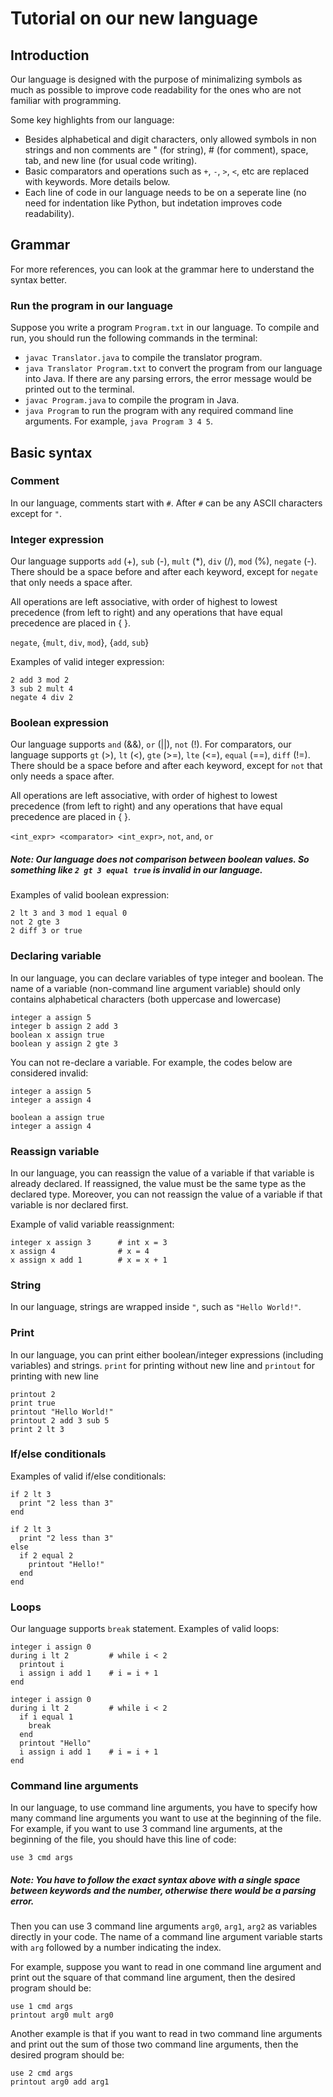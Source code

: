 # Tutorial on our new language

## Introduction
Our language is designed with the purpose of minimalizing symbols as much as possible to improve code readability for the ones who are not familiar with programming. 

Some key highlights from our language:
* Besides alphabetical and digit characters, only allowed symbols in non strings and non comments are " (for string), # (for comment), space, tab, and new line
(for usual code writing). 
* Basic comparators and operations such as `+`, `-`, `>`, `<`, etc are replaced with keywords. More details below.
* Each line of code in our language needs to be on a seperate line (no need for indentation like Python, but indetation improves code readability).

## Grammar
For more references, you can look at the grammar here to understand the syntax better.

### Run the program in our language
Suppose you write a program `Program.txt` in our language. To compile and run, you should run the following commands in the terminal:
* `javac Translator.java` to compile the translator program.
* `java Translator Program.txt` to convert the program from our language into Java. If there are any parsing errors, the error message would be printed out to the terminal.
* `javac Program.java` to compile the program in Java.
* `java Program` to run the program with any required command line arguments. For example, `java Program 3 4 5`.


## Basic syntax
### Comment
In our language, comments start with `#`. After `#` can be any ASCII characters except for `"`.

### Integer expression
Our language supports `add` (+), `sub` (-), `mult` (*), `div` (/), `mod` (%), `negate` (-). There should be a space before and after each keyword, except for `negate` that
only needs a space after. 

All operations are left associative, with order of highest to lowest precedence (from left to right) and any operations that have equal precedence are placed in { }.

`negate`, {`mult`, `div`, `mod`}, {`add`, `sub`}

Examples of valid integer expression:
```shell
2 add 3 mod 2
3 sub 2 mult 4
negate 4 div 2
```

### Boolean expression
Our language supports `and` (&&), `or` (||), `not` (!). For comparators, our language supports `gt` (>), `lt` (<), `gte` (>=), `lte` (<=), `equal` (==), `diff` (!=).
There should be a space before and after each keyword, except for `not` that only needs a space after. 

All operations are left associative, with order of highest to lowest precedence (from left to right) and any operations that have equal precedence are placed in { }.

`<int_expr> <comparator> <int_expr>`, `not`, `and`, `or`

##### Note: Our language does not comparison between boolean values. So something like `2 gt 3 equal true` is invalid in our language.

Examples of valid boolean expression:
```shell
2 lt 3 and 3 mod 1 equal 0
not 2 gte 3
2 diff 3 or true
```

### Declaring variable
In our language, you can declare variables of type integer and boolean. The name of a variable (non-command line argument variable) should only contains
alphabetical characters (both uppercase and lowercase)
```shell
integer a assign 5
integer b assign 2 add 3
boolean x assign true
boolean y assign 2 gte 3
```
You can not re-declare a variable. For example, the codes below are considered invalid:
```shell
integer a assign 5
integer a assign 4
```
```shell
boolean a assign true
integer a assign 4
```

### Reassign variable
In our language, you can reassign the value of a variable if that variable is already declared. If reassigned, the value must be the same type as the declared type.
Moreover, you can not reassign the value of a variable if that variable is nor declared first.

Example of valid variable reassignment:
```shell
integer x assign 3      # int x = 3
x assign 4              # x = 4
x assign x add 1        # x = x + 1
```

### String
In our language, strings are wrapped inside `"`, such as `"Hello World!"`.

### Print
In our language, you can print either boolean/integer expressions (including variables) and strings. `print` for printing without new line and `printout` for printing with new line
```shell
printout 2
print true
printout "Hello World!"
printout 2 add 3 sub 5
print 2 lt 3
```

### If/else conditionals
Examples of valid if/else conditionals:
```shell
if 2 lt 3
  print "2 less than 3"
end
```
```shell
if 2 lt 3
  print "2 less than 3"
else 
  if 2 equal 2
    printout "Hello!"
  end
end
```

### Loops
Our language supports `break` statement. Examples of valid loops:
```shell
integer i assign 0
during i lt 2         # while i < 2
  printout i          
  i assign i add 1    # i = i + 1
end
```
```shell
integer i assign 0
during i lt 2         # while i < 2
  if i equal 1
    break
  end
  printout "Hello"
  i assign i add 1    # i = i + 1
end
```

### Command line arguments
In our language, to use command line arguments, you have to specify how many command line arguments you want to use at the beginning of the file. For example, if you want to
use 3 command line arguments, at the beginning of the file, you should have this line of code:
```shell
use 3 cmd args
```
##### Note: You have to follow the exact syntax above with a single space between keywords and the number, otherwise there would be a parsing error.
Then you can use 3 command line arguments `arg0`, `arg1`, `arg2` as variables directly in your code. The name of a command line argument variable starts with `arg` followed by
a number indicating the index.

For example, suppose you want to read in one command line argument and print out the square of that command line argument, then the desired program should be:
```shell
use 1 cmd args
printout arg0 mult arg0
```
Another example is that if you want to read in two command line arguments and print out the sum of those two command line arguments, then the desired program should be:
```shell
use 2 cmd args
printout arg0 add arg1
```



